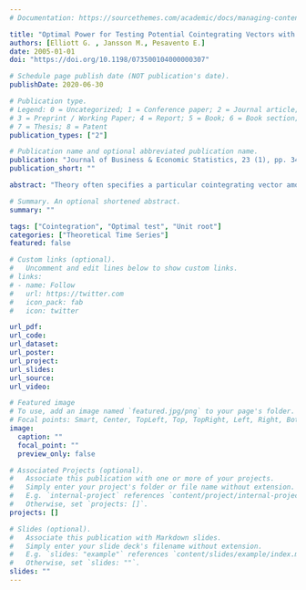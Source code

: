 ```yaml
---
# Documentation: https://sourcethemes.com/academic/docs/managing-content/

title: "Optimal Power for Testing Potential Cointegrating Vectors with Known Parameters for Nonstationarity"
authors: [Elliott G. , Jansson M., Pesavento E.]
date: 2005-01-01
doi: "https://doi.org/10.1198/073500104000000307"

# Schedule page publish date (NOT publication's date).
publishDate: 2020-06-30

# Publication type.
# Legend: 0 = Uncategorized; 1 = Conference paper; 2 = Journal article;
# 3 = Preprint / Working Paper; 4 = Report; 5 = Book; 6 = Book section;
# 7 = Thesis; 8 = Patent
publication_types: ["2"]

# Publication name and optional abbreviated publication name.
publication: "Journal of Business & Economic Statistics, 23 (1), pp. 34-48"
publication_short: ""

abstract: "Theory often specifies a particular cointegrating vector among integrated variables, and testing for a unit root in the known cointegrating vector is often required. Although it is common to simply use a univariate test for a unit root for this test, it is known that this does not take into account all available information. We show here that in such testing situations, a family of tests with optimality properties exists. We use this to characterize the extent of the loss in power from using popular methods, as well as to derive a test that works well in practice. We also characterize the extent of the losses of not imposing the cointegrating vector in the testing procedure. We apply various tests to the hypothesis positing that price forecasts from the Livingston data survey are cointegrated with prices, and find that although most tests fail to reject the presence of a unit root in forecast errors, the tests presented here strongly reject this (implausible) hypothesis."

# Summary. An optional shortened abstract.
summary: ""

tags: ["Cointegration", "Optimal test", "Unit root"]
categories: ["Theoretical Time Series"]
featured: false

# Custom links (optional).
#   Uncomment and edit lines below to show custom links.
# links:
# - name: Follow
#   url: https://twitter.com
#   icon_pack: fab
#   icon: twitter

url_pdf: 
url_code:
url_dataset:
url_poster:
url_project:
url_slides:
url_source:
url_video:

# Featured image
# To use, add an image named `featured.jpg/png` to your page's folder. 
# Focal points: Smart, Center, TopLeft, Top, TopRight, Left, Right, BottomLeft, Bottom, BottomRight.
image:
  caption: ""
  focal_point: ""
  preview_only: false

# Associated Projects (optional).
#   Associate this publication with one or more of your projects.
#   Simply enter your project's folder or file name without extension.
#   E.g. `internal-project` references `content/project/internal-project/index.md`.
#   Otherwise, set `projects: []`.
projects: []

# Slides (optional).
#   Associate this publication with Markdown slides.
#   Simply enter your slide deck's filename without extension.
#   E.g. `slides: "example"` references `content/slides/example/index.md`.
#   Otherwise, set `slides: ""`.
slides: ""
---
```

